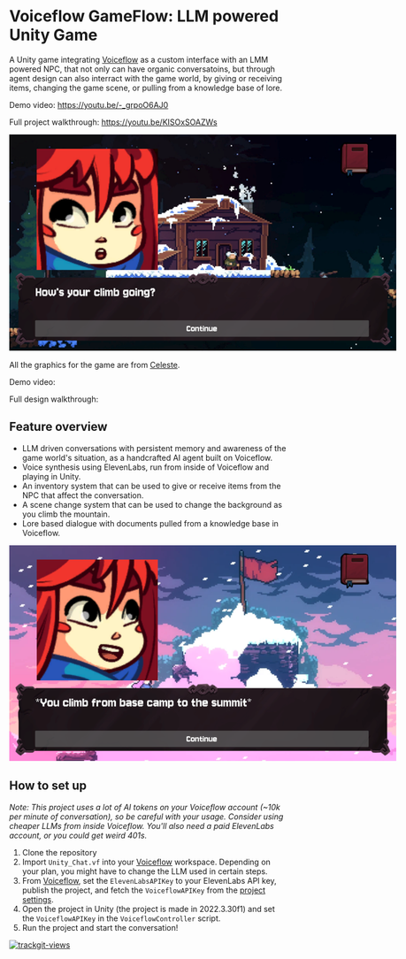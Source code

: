 # Voiceflow GameFlow: LLM powered Unity Game
A Unity game integrating [Voiceflow](https://www.voiceflow.com/?utm_source=github&utm_medium=organic&utm_campaign=developer&utm_content=unity-chat-github) as a custom interface with an LMM powered NPC, that not only can have organic conversatoins, but through agent design can also interract with the game world, by giving or receiving items, changing the game scene, or pulling from a knowledge base of lore.

Demo video: https://youtu.be/-_grpoO6AJ0

Full project walkthrough: https://youtu.be/KISOxSOAZWs

<img src="Welcome.png" alt="A screenshot of madeline welcoming us" style="max-width:700px;">

All the graphics for the game are from [Celeste](https://www.celestegame.com/).

Demo video: 

Full design walkthrough:

## Feature overview
- LLM driven conversations with persistent memory and awareness of the game world's situation, as a handcrafted AI agent built on Voiceflow.
- Voice synthesis using ElevenLabs, run from inside of Voiceflow and playing in Unity.
- An inventory system that can be used to give or receive items from the NPC that affect the conversation.
- A scene change system that can be used to change the background as you climb the mountain.
- Lore based dialogue with documents pulled from a knowledge base in Voiceflow.


<img src="Summit.png" alt="At the summit" style="max-width:700px;">

## How to set up

*Note: This project uses a lot of AI tokens on your Voiceflow account (~10k per minute of conversation), so be careful with your usage. Consider using cheaper LLMs from inside Voiceflow. You'll also need a paid ElevenLabs account, or you could get weird 401s.*

1. Clone the repository
2. Import `Unity_Chat.vf` into your [Voiceflow](https://www.voiceflow.com/?utm_source=github&utm_medium=organic&utm_campaign=developer&utm_content=unity-chat-github) workspace. Depending on your plan, you might have to change the LLM used in certain steps.
3. From [Voiceflow](https://www.voiceflow.com/?utm_source=github&utm_medium=organic&utm_campaign=developer&utm_content=unity-chat-github), set the `ElevenLabsAPIKey` to your ElevenLabs API key, publish the project, and fetch the `VoiceflowAPIKey` from the [project settings](https://developer.voiceflow.com/v2.0/reference/project).
4. Open the project in Unity (the project is made in 2022.3.30f1) and set the `VoiceflowAPIKey` in the `VoiceflowController` script.
5. Run the project and start the conversation!

<a href="https://trackgit.com">
<img src="https://us-central1-trackgit-analytics.cloudfunctions.net/token/ping/lyx0yakhyl5a2ixfn6ly" alt="trackgit-views" />
</a>
